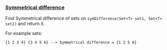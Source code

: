 ### [Symmetrical difference][1] 

Find Symmetrical difference of sets on `symDifference(Set<T> set1, Set<T> set2)`
and return it.

For example ﻿sets:

```
{1 2 3 4} {3 4 5 6} --> Symmetrical difference = ﻿{1 2 5 6}
```

[1]: https://en.wikipedia.org/wiki/Symmetric_difference﻿